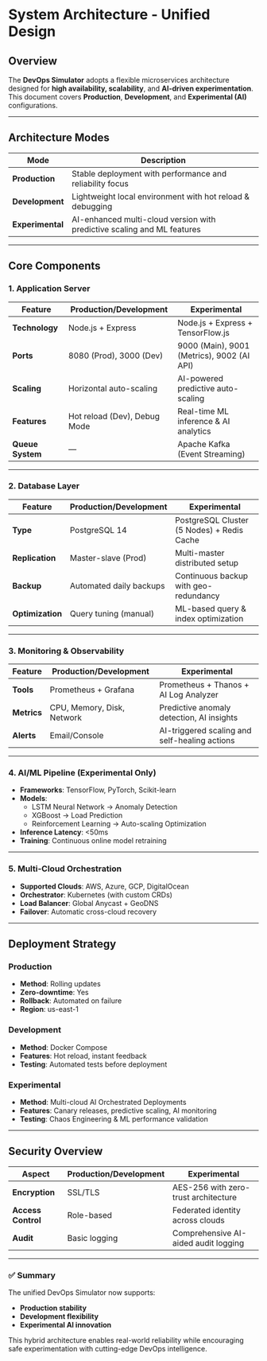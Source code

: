 # System Architecture - Unified Design

## Overview
The **DevOps Simulator** adopts a flexible microservices architecture designed for **high availability, scalability**, and **AI-driven experimentation**.  
This document covers **Production**, **Development**, and **Experimental (AI)** configurations.

---

## Architecture Modes 
| Mode | Description |
|------|--------------|
| **Production** | Stable deployment with performance and reliability focus |
| **Development** | Lightweight local environment with hot reload & debugging |
| **Experimental** | AI-enhanced multi-cloud version with predictive scaling and ML features |

---

## Core Components

### 1. Application Server
| Feature | Production/Development | Experimental |
|----------|------------------------|---------------|
| **Technology** | Node.js + Express | Node.js + Express + TensorFlow.js |
| **Ports** | 8080 (Prod), 3000 (Dev) | 9000 (Main), 9001 (Metrics), 9002 (AI API) |
| **Scaling** | Horizontal auto-scaling | AI-powered predictive auto-scaling |
| **Features** | Hot reload (Dev), Debug Mode | Real-time ML inference & AI analytics |
| **Queue System** | — | Apache Kafka (Event Streaming) |

---

### 2. Database Layer
| Feature | Production/Development | Experimental |
|----------|------------------------|---------------|
| **Type** | PostgreSQL 14 | PostgreSQL Cluster (5 Nodes) + Redis Cache |
| **Replication** | Master-slave (Prod) | Multi-master distributed setup |
| **Backup** | Automated daily backups | Continuous backup with geo-redundancy |
| **Optimization** | Query tuning (manual) | ML-based query & index optimization |

---

### 3. Monitoring & Observability
| Feature | Production/Development | Experimental |
|----------|------------------------|---------------|
| **Tools** | Prometheus + Grafana | Prometheus + Thanos + AI Log Analyzer |
| **Metrics** | CPU, Memory, Disk, Network | Predictive anomaly detection, AI insights |
| **Alerts** | Email/Console | AI-triggered scaling and self-healing actions |

---

### 4. AI/ML Pipeline (Experimental Only)
- **Frameworks**: TensorFlow, PyTorch, Scikit-learn  
- **Models**:
  - LSTM Neural Network → Anomaly Detection  
  - XGBoost → Load Prediction  
  - Reinforcement Learning → Auto-scaling Optimization  
- **Inference Latency**: <50ms  
- **Training**: Continuous online model retraining  

---

### 5. Multi-Cloud Orchestration
- **Supported Clouds**: AWS, Azure, GCP, DigitalOcean  
- **Orchestrator**: Kubernetes (with custom CRDs)  
- **Load Balancer**: Global Anycast + GeoDNS  
- **Failover**: Automatic cross-cloud recovery  

---

## Deployment Strategy

### Production
- **Method**: Rolling updates  
- **Zero-downtime**: Yes  
- **Rollback**: Automated on failure  
- **Region**: us-east-1  

### Development
- **Method**: Docker Compose  
- **Features**: Hot reload, instant feedback  
- **Testing**: Automated tests before deployment  

### Experimental
- **Method**: Multi-cloud AI Orchestrated Deployments  
- **Features**: Canary releases, predictive scaling, AI monitoring  
- **Testing**: Chaos Engineering & ML performance validation  

---

## Security Overview
| Aspect | Production/Development | Experimental |
|--------|------------------------|---------------|
| **Encryption** | SSL/TLS | AES-256 with zero-trust architecture |
| **Access Control** | Role-based | Federated identity across clouds |
| **Audit** | Basic logging | Comprehensive AI-aided audit logging |

---

### ✅ Summary
The unified DevOps Simulator now supports:
- **Production stability**
- **Development flexibility**
- **Experimental AI innovation**

This hybrid architecture enables real-world reliability while encouraging safe experimentation with cutting-edge DevOps intelligence.
